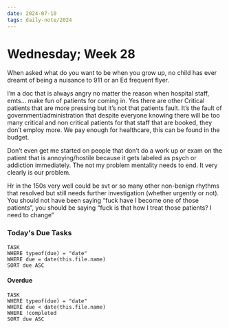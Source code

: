 ```yaml
---
date: 2024-07-10
tags: daily-note/2024
---
```


#  Wednesday; Week  28


When asked what do you want to be when you grow up, no child has ever dreamt of  being a nuisance to 911 or an Ed frequent flyer. 

I’m a doc that is always angry no matter the reason when hospital staff, emts… make fun of patients for coming in. Yes there are other Critical patients that are more pressing but it’s not that patients fault. It’s the fault of government/administration that despite everyone knowing there will be too many critical and non critical patients for that staff that are booked, they don’t employ more. We pay enough for healthcare, this can be found in the budget. 

Don’t even get me started on people that don’t do a work up or exam on the patient that is annoying/hostile because it gets labeled as psych or addiction immediately. The not my problem mentality needs to end. It very clearly is our problem. 

Hr in the 150s very well could be svt or so many other non-benign rhythms that resolved but still needs further investigation (whether urgently or not). You should not have been saying “fuck have I become one of those patients”, you should be saying “fuck is that how I treat those patients? I need to change”


### Today's Due Tasks

```dataview
TASK 
WHERE typeof(due) = "date"
WHERE due = date(this.file.name)
SORT due ASC
```

#### Overdue

```dataview
TASK 
WHERE typeof(due) = "date"
WHERE due < date(this.file.name)
WHERE !completed
SORT due ASC
```
